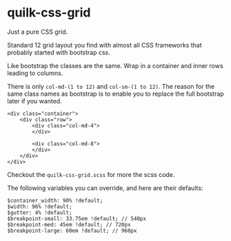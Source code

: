 # quilk-css-grid

Just a pure CSS grid.

Standard 12 grid layout you find with almost all CSS frameworks that probably started with bootstrap css.

Like bootstrap the classes are the same. Wrap in a container and inner rows leading to columns.

There is only `col-md-(1 to 12)` and `col-sm-(1 to 12)`. The reason for the same class names as bootstrap is to enable you to replace the full bootstrap later if you wanted.
```
<div class="container">
    <div class="row">
        <div class="col-md-4">
        </div>
        
        <div class="col-md-8">
        </div>
    </div>
</div>
```

Checkout the `quilk-css-grid.scss` for more the scss code.

The following variables you can override, and here are their defaults:
```
$container_width: 90% !default;
$width: 96% !default;
$gutter: 4% !default;
$breakpoint-small: 33.75em !default; // 540px
$breakpoint-med: 45em !default; // 720px
$breakpoint-large: 60em !default; // 960px
```